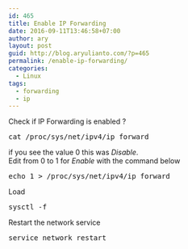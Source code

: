 ```yaml
---
id: 465
title: Enable IP Forwarding
date: 2016-09-11T13:46:58+07:00
author: ary
layout: post
guid: http://blog.aryulianto.com/?p=465
permalink: /enable-ip-forwarding/
categories:
  - Linux
tags:
  - forwarding
  - ip
---
```

Check if IP Forwarding is enabled ?

<pre>cat /proc/sys/net/ipv4/ip_forward</pre>

if you see the value 0 this was _Disable_.  
Edit from 0 to 1 for _Enable_ with the command below

<pre>echo 1 > /proc/sys/net/ipv4/ip_forward</pre>

Load

<pre>sysctl -f</pre>

Restart the network service

<pre>service network restart</pre>